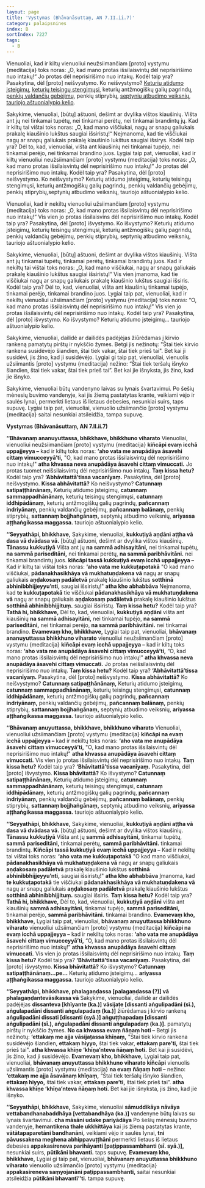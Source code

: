 ```yaml
---
layout: page
title: 'Vystymas (Bhāvanāsuttaṃ, AN 7.II.ii.7)'
category: palaipsnines
index: B
sortIndex: 7227
tags:
  - B
---
```

Vienuoliai, kad ir kiltų vienuoliui neužsiimančiam \[proto] vystymu {meditacija} toks noras: „O, kad mano protas išsilaisvintų  dėl neprisirišimo nuo intakų!“ Jo protas dėl neprisirišimo nuo intakų. Kodėl taip yra? Pasakytina, dėl \[proto] neišvystymo. Ko neišvystymo? <a href="http://theravada.lt/vertimai/satipatthanasuttam-p1">Keturių atidumo įsteigimų</a>, <a href="http://theravada.lt/vertimai/pacinasuttam">keturių teisingų stengimųsi</a>, keturių antžmogiškų galių pagrindų, <a href="http://theravada.lt/vertimai/dutiyavibhangasutta%E1%B9%83">penkių valdančių gebėjimų</a>, penkių stiprybių, <a href="http://theravada.lt/vertimai/himavantasuttam-himalaju">septynių atbudimo veiksnių</a>, <a href="http://theravada.lt/vertimai/SN-V-I-i-8-vibhangasuttam">tauriojo aštuonialypio kelio</a>.

Sakykime, vienuoliai, \[būtų] aštuoni, dešimt ar dvylika vištos kiaušinių. Višta ant jų nei tinkamai tupėtų, nei tinkamai perėtų, nei tinkamai brandintų jų. Kad ir kiltų tai vištai toks noras: „O, kad mano viščiukai, nagų ar snapų galiukais prakalę kiaušinio lukštus saugiai išsiristų!“ Neįmanoma, kad tie viščiukai nagų ar snapų galiukais prakalę kiaušinio lukštus saugiai išsirys. Kodėl taip yra? Dėl to, kad, vienuoliai, višta ant kiaušinių nei tinkamai tupėjo, nei tinkamai perėjo, nei tinkamai brandino juos. Lygiai taip pat, vienuoliai, kad ir kiltų vienuoliui neužsiimančiam \[proto] vystymu {meditacija} toks noras: „O, kad mano protas išsilaisvintų  dėl neprisirišimo nuo intakų!“ Jo protas  dėl neprisirišimo nuo intakų. Kodėl taip yra? Pasakytina, dėl \[proto] neišvystymo. Ko neišvystymo? Keturių atidumo įsteigimų, keturių teisingų stengimųsi, keturių antžmogiškų galių pagrindų, penkių valdančių gebėjimų, penkių stiprybių,septynių atbudimo veiksnių, tauriojo aštuonialypio kelio.

Vienuoliai, kad ir nekiltų vienuoliui užsiimančiam \[proto] vystymu {meditacija} toks noras: „O, kad mano protas išsilaisvintų dėl neprisirišimo nuo intakų!“ Vis vien jo protas išsilaisvins dėl neprisirišimo nuo intakų. Kodėl taip yra? Pasakytina, dėl \[proto] išvystymo. Ko išvystymo? Keturių atidumo įsteigimų, keturių teisingų stengimųsi, keturių antžmogiškų galių pagrindų, penkių valdančių gebėjimų, penkių stiprybių,  septynių atbudimo veiksnių, tauriojo aštuonialypio kelio.

Sakykime, vienuoliai, \[būtų] aštuoni, dešimt ar dvylika vištos kiaušinių. Višta ant jų tinkamai tupėtų, tinkamai perėtų, tinkamai brandintų juos. Kad ir nekiltų tai vištai toks noras: „O, kad mano viščiukai, nagų ar snapų galiukais prakalę kiaušinio lukštus saugiai išsiristų!“ Vis vien įmanoma, kad tie viščiukai nagų ar snapų galiukais prakalę kiaušinio lukštus saugiai išsiris. Kodėl taip yra? Dėl to, kad, vienuoliai, višta ant kiaušinių tinkamai tupėjo, tinkamai perėjo, tinkamai brandino juos. Lygiai taip pat, vienuoliai, kad ir nekiltų vienuoliui užsiimančiam \[proto] vystymu {meditacija} toks noras: “O, kad mano protas išsilaisvintų  dėl neprisirišimo nuo intakų!” Vis vien jo protas išsilaisvintų dėl neprisirišimo nuo intakų. Kodėl taip yra? Pasakytina, dėl \[proto] išvystymo. Ko išvystymo? Keturių atidumo įsteigimų… tauriojo aštuonialypio kelio.

Sakykime, vienuoliai, dailidė ar dailidės padėjėjas žiūrėdamas į kirvio rankeną pamatytų pirštų ir nykščio žymes. Betgi jis nežinotų: "Štai tiek kirvio rankena susidėvėjo šiandien, štai tiek vakar, štai tiek prieš tai". Bet kai ji susidėvi, jis žino, kad ji susidėvėjo. Lygiai gi taip pat, vienuoliai, vienuolis užsiimantis \[proto] vystymu {meditacija} nežino: “Štai tiek teršalų išnyko šiandien, štai tiek vakar, štai tiek prieš tai”. Bet kai jie išnyksta, jis žino, kad jie išnyko.

Sakykime, vienuoliai būtų vandenyno laivas su lynais švartavimui. Po šešių mėnesių buvimo vandenyje, kai jis žiemą pastatytas krante, veikiami vėjo ir saulės lynai, permerkti lietaus iš lietaus debesies, nesunkiai suirs, taps supuvę. Lygiai taip pat, vienuoliai, vienuolio užsiimančio \[proto] vystymu {meditacija} saitai nesunkiai atsileidžia, tampa supuvę.

**Vystymas (Bhāvanāsuttaṃ, AN 7.II.ii.7)**

**‘‘Bhāvanaṃ ananuyuttassa, bhikkhave, bhikkhuno viharato** Vienuoliai, vienuoliui neužsiimančiam \[proto] vystymu {meditacija} **kiñcāpi evaṃ icchā uppajjeyya –** kad ir kiltų toks noras: **‘aho vata me anupādāya āsavehi cittaṃ vimucceyyā’ti,** "O, kad mano protas išsilaisvintų dėl neprisirišimo nuo intakų!" **atha khvassa neva anupādāya āsavehi cittaṃ vimuccati.** Jo protas tuomet neišsilaisvintų dėl neprisirišimo nuo intakų. **Taṃ kissa hetu?** Kodėl taip yra? **‘Abhāvitattā’tissa vacanīyaṃ.** Pasakytina, dėl \[proto] neišvystymo. **Kissa abhāvitattā?** Ko neišvystymo? **Catunnaṃ satipaṭṭhānānaṃ,** Keturių atidumo įsteigimų, **catunnaṃ sammappadhānānaṃ,** keturių teisingų stengimųsi, **catunnaṃ iddhipādānaṃ,** keturių antžmogiškų galių pagrindų, **pañcannaṃ indriyānaṃ,** penkių valdančių gebėjimų, **pañcannaṃ balānaṃ,** penkių stiprybių, **sattannaṃ bojjhaṅgānaṃ,** septynių atbudimo veiksnių, **ariyassa aṭṭhaṅgikassa maggassa.** tauriojo aštuonialypio kelio.

**‘‘Seyyathāpi, bhikkhave,** Sakykime, vienuoliai, **kukkuṭiyā aṇḍāni aṭṭha vā dasa vā dvādasa vā.** \[būtų] aštuoni, dešimt ar dvylika vištos kiaušinių. **Tānassu kukkuṭiyā** Višta ant jų **na sammā adhisayitāni,** nei tinkamai tupėtų, **na sammā pariseditāni,** nei tinkamai perėtų, **na sammā paribhāvitāni.** nei tinkamai brandintų juos. **kiñcāpi tassā kukkuṭiyā evaṃ icchā uppajjeyya –** Kad ir kiltų tai vištai toks noras: **‘aho vata me kukkuṭapotakā** "O kad mano viščiukai, **pādanakhasikhāya vā mukhatuṇḍakena vā** nagų ar snapų galiukais **aṇḍakosaṃ padāletvā** prakalę kiaušinio lukštus **sotthinā abhinibbhijjeyyu’nti,** saugiai išsiristų!" **atha kho abhabbāva**  Neįmanoma, kad **te kukkuṭapotakā** tie viščiukai **pādanakhasikhāya vā mukhatuṇḍakena vā** nagų ar snapų galiukais **aṇḍakosaṃ padāletvā** prakalę kiaušinio lukštus **sotthinā abhinibbhijjituṃ.** saugiai išsiristų. **Taṃ kissa hetu?** Kodėl taip yra? **Tathā hi, bhikkhave,** Dėl to, kad, vienuoliai, **kukkuṭiyā aṇḍāni** višta ant kiaušinių **na sammā adhisayitāni,** nei tinkamai tupėjo, **na sammā pariseditāni,** nei tinkamai perėjo, **na sammā paribhāvitāni.** nei tinkamai brandino. **Evamevaṃ kho, bhikkhave,** Lygiai taip pat, vienuoliai, **bhāvanaṃ ananuyuttassa bhikkhuno viharato** vienuoliui neužsiimančiam \[proto] vystymu {meditacija} **kiñcāpi evaṃ icchā uppajjeyya –** kad ir kiltų toks noras: **‘aho vata me anupādāya āsavehi cittaṃ vimucceyyā’ti,** “O, kad mano protas išsilaisvintų  dėl neprisirišimo nuo intakų!” **atha khvassa neva anupādāya āsavehi cittaṃ vimuccati.** Jo protas neišsilaisvintų dėl neprisirišimo nuo intakų. **Taṃ kissa hetu?** Kodėl taip yra? **‘Abhāvitattā’tissa vacanīyaṃ.** Pasakytina, dėl \[proto] neišvystymo. **Kissa abhāvitattā?** Ko neišvystymo? **Catunnaṃ satipaṭṭhānānaṃ,** Keturių atidumo įsteigimų, **catunnaṃ sammappadhānānaṃ,** keturių teisingų stengimųsi, **catunnaṃ iddhipādānaṃ,** keturių antžmogiškų galių pagrindų, **pañcannaṃ indriyānaṃ,** penkių valdančių gebėjimų, **pañcannaṃ balānaṃ,** penkių stiprybių, **sattannaṃ bojjhaṅgānaṃ,** septynių atbudimo veiksnių, **ariyassa aṭṭhaṅgikassa maggassa.** tauriojo aštuonialypio kelio.

**‘‘Bhāvanaṃ anuyuttassa, bhikkhave, bhikkhuno viharato** Vienuoliai, vienuoliui užsiimančiam \[proto] vystymu {meditacija} **kiñcāpi na evaṃ icchā uppajjeyya –** kad ir nekiltų toks noras: **‘aho vata me anupādāya āsavehi cittaṃ vimucceyyā’ti,** "O, kad mano protas išsilaisvintų dėl neprisirišimo nuo intakų!" **atha khvassa anupādāya āsavehi cittaṃ vimuccati.** Vis vien jo protas išsilaisvintų dėl neprisirišimo nuo intakų. **Taṃ kissa hetu?** Kodėl taip yra? **‘Bhāvitattā’tissa vacanīyaṃ.** Pasakytina, dėl \[proto] išvystymo. **Kissa bhāvitattā?** Ko išvystymo? **Catunnaṃ satipaṭṭhānānaṃ,** Keturių atidumo įsteigimų, **catunnaṃ sammappadhānānaṃ,** keturių teisingų stengimųsi, **catunnaṃ iddhipādānaṃ,** keturių antžmogiškų galių pagrindų, **pañcannaṃ indriyānaṃ,** penkių valdančių gebėjimų, **pañcannaṃ balānaṃ,** penkių stiprybių, **sattannaṃ bojjhaṅgānaṃ,** septynių atbudimo veiksnių, **ariyassa aṭṭhaṅgikassa maggassa.** tauriojo aštuonialypio kelio.

**‘‘Seyyathāpi, bhikkhave,** Sakykime, vienuoliai, **kukkuṭiyā aṇḍāni aṭṭha vā dasa vā dvādasa vā.** \[būtų] aštuoni, dešimt ar dvylika vištos kiaušinių. **Tānassu kukkuṭiyā** Višta ant jų **sammā adhisayitāni,** tinkamai tupėtų, **sammā pariseditāni,** tinkamai perėtų, **sammā paribhāvitāni.** tinkamai brandintų. **Kiñcāpi tassā kukkuṭiyā evaṃ icchā uppajjeyya –** Kad ir nekiltų tai vištai toks noras: **‘aho vata me kukkuṭapotakā** "O kad mano viščiukai, **pādanakhasikhāya vā mukhatuṇḍakena vā** nagų ar snapų galiukais **aṇḍakosaṃ padāletvā** prakalę kiaušinio lukštus **sotthinā abhinibbhijjeyyu’nti,** saugiai išsiristų!" **atha kho abhabbāva** Įmanoma, kad **te kukkuṭapotakā** tie viščiukai **pādanakhasikhāya vā mukhatuṇḍakena vā** nagų ar snapų galiukais **aṇḍakosaṃ padāletvā** prakalę kiaušinio lukštus **sotthinā abhinibbhijjituṃ.** saugiai išsiris. **Taṃ kissa hetu?** Kodėl taip yra? **Tathā hi, bhikkhave,** Dėl to, kad, vienuoliai, **kukkuṭiyā aṇḍāni** višta ant kiaušinių **sammā adhisayitāni,** tinkamai tupėjo, **sammā pariseditāni,** tinkamai perėjo, **sammā paribhāvitāni.** tinkamai brandino. **Evamevaṃ kho, bhikkhave,** Lygiai taip pat, vienuoliai, **bhāvanaṃ anuyuttassa bhikkhuno viharato** vienuoliui užsiimančiam \[proto] vystymu {meditacija} **kiñcāpi na evaṃ icchā uppajjeyya –** kad ir nekiltų toks noras: **‘aho vata me anupādāya āsavehi cittaṃ vimucceyyā’ti,** “O, kad mano protas išsilaisvintų  dėl neprisirišimo nuo intakų!” **atha khvassa anupādāya āsavehi cittaṃ vimuccati.** Vis vien jo protas išsilaisvintų dėl neprisirišimo nuo intakų. **Taṃ kissa hetu?** Kodėl taip yra? **‘Bhāvitattā’tissa vacanīyaṃ.** Pasakytina, dėl \[proto] išvystymo. **Kissa bhāvitattā?** Ko išvystymo? **Catunnaṃ satipaṭṭhānānaṃ...pe...** Keturių atidumo įsteigimų... **ariyassa aṭṭhaṅgikassa maggassa.** tauriojo aštuonialypio kelio.

**‘‘Seyyathāpi, bhikkhave, phalagaṇḍassa \[palagaṇḍassa (?)] vā phalagaṇḍantevāsikassa vā** Sakykime, vienuoliai, dailidė ar dailidės padėjėjas **dissanteva \[khīyante (ka.)] vāsijaṭe \[dissanti aṅgulipadāni (sī.), aṅgulapadāni dissanti aṅgulapadaṃ (ka.)]** žiūrėdamas į kirvio rankeną **aṅgulipadāni dissati \[dissanti (syā.)] aṅguṭṭhapadaṃ \[dissanti aṅgulipadāni (sī.), aṅgulapadāni dissanti aṅgulapadaṃ (ka.)].** pamatytų pirštų ir nykščio žymes. **No ca khvassa evaṃ ñāṇaṃ hoti –** Betgi jis nežinotų: **‘ettakaṃ me ajja vāsijaṭassa khīṇaṃ,** "Štai tiek kirvio rankena susidėvėjo šiandien, **ettakaṃ hiyyo,** štai tiek vakar, **ettakaṃ pare’ti,** štai tiek prieš tai". **atha khvassa khīṇe ‘khīṇa’nteva ñāṇaṃ hoti.** Bet kai ji susidėvi, jis žino, kad ji susidėvėjo.  **Evamevaṃ kho, bhikkhave,** Lygiai taip pat, vienuoliai, **bhāvanaṃ anuyuttassa bhikkhuno viharato kiñcāpi** vienuolis užsiimantis \[proto] vystymu {meditacija} **na evaṃ ñāṇaṃ hoti –** nežino: **‘ettakaṃ me ajja āsavānaṃ khīṇaṃ,** “Štai tiek teršalų išnyko šiandien, **ettakaṃ hiyyo,** štai tiek vakar, **ettakaṃ pare’ti,** štai tiek prieš tai”. **atha khvassa khīṇe ‘khīṇa’nteva ñāṇaṃ hoti.** Bet kai jie išnyksta, jis žino, kad jie išnyko.

**‘‘Seyyathāpi, bhikkhave,** Sakykime, vienuoliai **sāmuddikāya nāvāya vettabandhanabaddhāya \[vettabandhāya (ka.)]** vandenyne būtų laivas su lynais švartavimui. **cha māsāni udake pariyādāya** Po šešių mėnesių buvimo vandenyje, **hemantikena thale ukkhittāya** kai jis žiemą pastatytas krante, **vātātapaparetāni bandhanāni,** veikiami vėjo ir saulės lynai, **tni pāvussakena meghena abhippavuṭṭhāni** permerkti lietaus iš lietaus debesies **appakasireneva parihāyanti \[paṭippassambhanti (sī. syā.)],** nesunkiai suirs, **pūtikāni bhavanti.** taps supuvę.  **Evamevaṃ kho, bhikkhave,** Lygiai gi taip pat, vienuoliai, **bhāvanaṃ anuyuttassa bhikkhuno viharato** vienuolio užsiimančio \[proto] vystymu {meditacija} **appakasireneva saṃyojanāni paṭippassambhanti,** saitai nesunkiai atsileidžia **pūtikāni bhavantī’’ti.** tampa supuvę.
